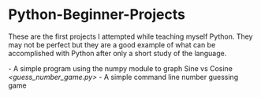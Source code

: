 # Python-Beginner-Projects
These are the first projects I attempted while teaching myself Python.  They may not be perfect but they are a good example of what can be accomplished with Python after only a short study of the language.

*<Sine vs Cosine.py>* - A simple program using the numpy module to graph Sine vs Cosine  <br />
*<guess_number_game.py>* - A simple command line number guessing game
